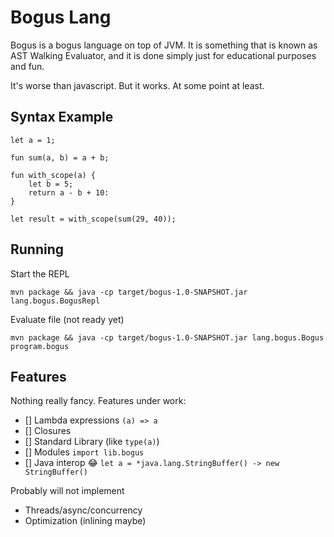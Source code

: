 # Bogus Lang

Bogus is a bogus language on top of JVM. It is something that is known as AST Walking Evaluator, and it is done simply  just for educational purposes and fun.

It's worse than javascript. But it works. At some point at least.

## Syntax Example

```
let a = 1;

fun sum(a, b) = a + b;

fun with_scope(a) {
    let b = 5;
    return a - b + 10:
}

let result = with_scope(sum(29, 40));
```

## Running

Start the REPL

```
mvn package && java -cp target/bogus-1.0-SNAPSHOT.jar lang.bogus.BogusRepl
```

Evaluate file (not ready yet)

```
mvn package && java -cp target/bogus-1.0-SNAPSHOT.jar lang.bogus.Bogus program.bogus
```

## Features

Nothing really fancy. Features under work:

- [] Lambda expressions `(a) => a`
- [] Closures
- [] Standard Library (like `type(a)`)
- [] Modules `import lib.bogus`
- [] Java interop 😂 `let a = *java.lang.StringBuffer() -> new StringBuffer()`

Probably will not implement

- Threads/async/concurrency
- Optimization (inlining maybe)
